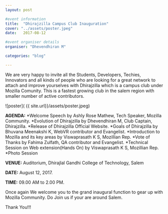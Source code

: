 ```yaml
---
layout: post

#event information
title:  "Dhirajzilla Campus Club Inauguration"
cover: "../assets/poster.jpeg"
date:   2017-08-12

#event organiser details
organiser: "Dhevendhiran M"

categories: "blog"

---
```

We are very happy to invite all the Students, Developers, Techies, Innovators and all kinds of people who are looking for a 
great network to attach and improve yourselves with Dhirajzilla which is a campus club under Mozilla Comunity. This is a fastest 
growing club in the salem region with smaller number of active contributors.

![poster]( {{ site.url}}/assets/poster.jpeg)

**AGENDA:**
      *Welcome Speech by Ashly Rose Mathew, Tech Speaker, Mozilla Community. 
      *Evolution of Dhirajzilla by Dhevendhiran M, Club Captain, Dhirajzilla. 
      *Release of Dhirajzilla Official Website. 
      *Goals of Dhirajzilla by Bhuvana Meenakshi K,  WebVR contributor and Evangelist. 
      *Introduction to Mozilla and its key areas by Viswaprasath K S, Mozillian Rep. 
      *Vote of Thanks by Fahima Zulfath,  QA contributor and Evangelist.
      *Technical Session on Web extension(Hands On)  by Viswaprasath K S, Mozillian Rep. 
      *Photo Session 

   
**VENUE:** Auditorium, Dhirajlal Gandhi College of Technology, Salem

**DATE:** August 12, 2017.

**TIME:** 09.00 AM to 2.00 PM. 

Once again We welcome you to the grand inaugural function to gear up with Mozilla Community. Do Join us if your are around Salem.

Thank You!!!

